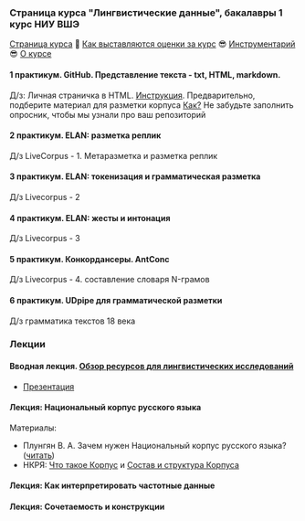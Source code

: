 ### Страница курса "Лингвистические данные", бакалавры 1 курс НИУ ВШЭ

<a href="https://olesar.github.io/lingdata">Страница курса</a> &#129303; <a href="">Как выставляются оценки за курс</a> &#128526; <a href="about-tools.md">Инструментарий</a> &#128526; <a href="about.md">О курсе</a> 

#### 1 практикум. GitHub. Представление текста - txt, HTML, markdown. 

Д/з: Личная страничка в HTML. [Инструкция](hw1-html.md).
Предварительно, подберите материал для разметки корпуса [Как?](https://github.com/olesar/lingdata/blob/gh-pages/livecorpus-intro.md)
Не забудьте заполнить опросник, чтобы мы узнали про ваш репозиторий

#### 2 практикум. ELAN: разметка реплик
Д/з LiveCorpus - 1. Метаразметка и разметка реплик  

#### 3 практикум. ELAN: токенизация и грамматическая разметка
Д/з Livecorpus - 2

#### 4 практикум. ELAN: жесты и интонация
Д/з Livecorpus - 3

#### 5 практикум. Конкордансеры. AntConc
Д/з Livecorpus - 4. составление словаря N-грамов  

#### 6 практикум. UDpipe для грамматической разметки
Д/з грамматика текстов 18 века   


### Лекции

#### Вводная лекция. <a href="1LingResources.pdf">Обзор ресурсов для лингвистических исследований</a>    
* [Презентация](1LingResources.pdf)

#### Лекция: Национальный корпус русского языка
Материалы:  
* Плунгян В. А. Зачем нужен Национальный корпус русского языка? (<a href="">читать</a>)  
* НКРЯ: <a href="http://ruscorpora.ru/new/corpora-intro.html">Что такое Корпус</a> и <a href="http://ruscorpora.ru/new/corpora-structure.html">Состав и структура Корпуса</a> 

#### Лекция: Как интерпретировать частотные данные    

#### Лекция: Сочетаемость и конструкции


